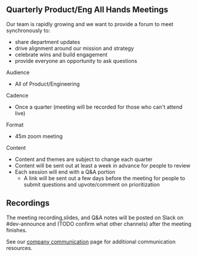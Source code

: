 ## Quarterly Product/Eng All Hands Meetings

Our team is rapidly growing and we want to provide a forum to meet synchronously to:

- share department updates
- drive alignment around our mission and strategy
- celebrate wins and build engagement
- provide everyone an opportunity to ask questions

Audience

- All of Product/Engineering

Cadence

- Once a quarter (meeting will be recorded for those who can't attend live)

Format

- 45m zoom meeting

Content

- Content and themes are subject to change each quarter
- Content will be sent out at least a week in advance for people to review
- Each session will end with a Q&A portion
  - A link will be sent out a few days before the meeting for people to submit questions and upvote/comment on prioritization

## Recordings

The meeting recording,slides, and Q&A notes will be posted on Slack on #dev-announce and (TODO confirm what other channels) after the meeting finishes.

See our [company communication](/content/communication/index.md) page for additional communication resources.
